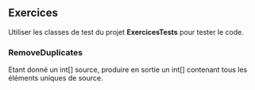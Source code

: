 ## Exercices

Utiliser les classes de test du projet **ExercicesTests** pour tester le code.


### RemoveDuplicates

Etant donné un int[] source, produire en sortie un int[] contenant tous les éléments uniques de source.


